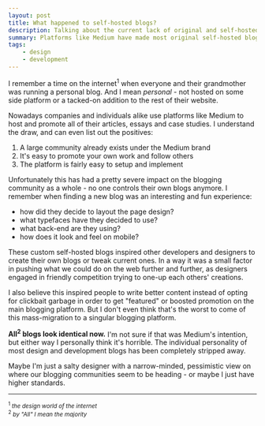 ```yaml
---
layout: post
title: What happened to self-hosted blogs?
description: Talking about the current lack of original and self-hosted blogs
summary: Platforms like Medium have made most original self-hosted blogs a thing of the past. Personally, I think this is terrible for the blogging community as a whole.
tags:
    - design
    - development
---
```


I remember a time on the internet<sup>1</sup> when everyone and their grandmother was running a personal blog. And I mean *personal* - not hosted on some side platform or a tacked-on addition to the rest of their website.

Nowadays companies and individuals alike use platforms like Medium to host and promote all of their articles, essays and case studies. I understand the draw, and can even list out the positives:

1. A large community already exists under the Medium brand
2. It's easy to promote your own work and follow others
3. The platform is fairly easy to setup and implement

Unfortunately this has had a pretty severe impact on the blogging community as a whole - no one controls their own blogs anymore. I remember when finding a new blog was an interesting and fun experience:

- how did they decide to layout the page design?
- what typefaces have they decided to use?
- what back-end are they using?
- how does it look and feel on mobile?

These custom self-hosted blogs inspired other developers and designers to create their own blogs or tweak current ones. In a way it was a small factor in pushing what we could do on the web further and further, as designers engaged in friendly competition trying to one-up each others' creations.

I also believe this inspired people to write better content instead of opting for clickbait garbage in order to get "featured" or boosted promotion on the main blogging platform. But I don't even think that's the worst to come of this mass-migration to a singular blogging platform.

**All<sup>2</sup> blogs look identical now.** I'm not sure if that was Medium's intention, but either way I personally think it's horrible. The individual personality of most design and development blogs has been completely stripped away.

Maybe I'm just a salty designer with a narrow-minded, pessimistic view on where our blogging communities seem to be heading - or maybe I just have higher standards.


<hr>

<small><sup>1</sup> <i>the design world of the internet</i><br/></small>
<small><sup>2</sup> <i>by "All" I mean the majority</i></small>
